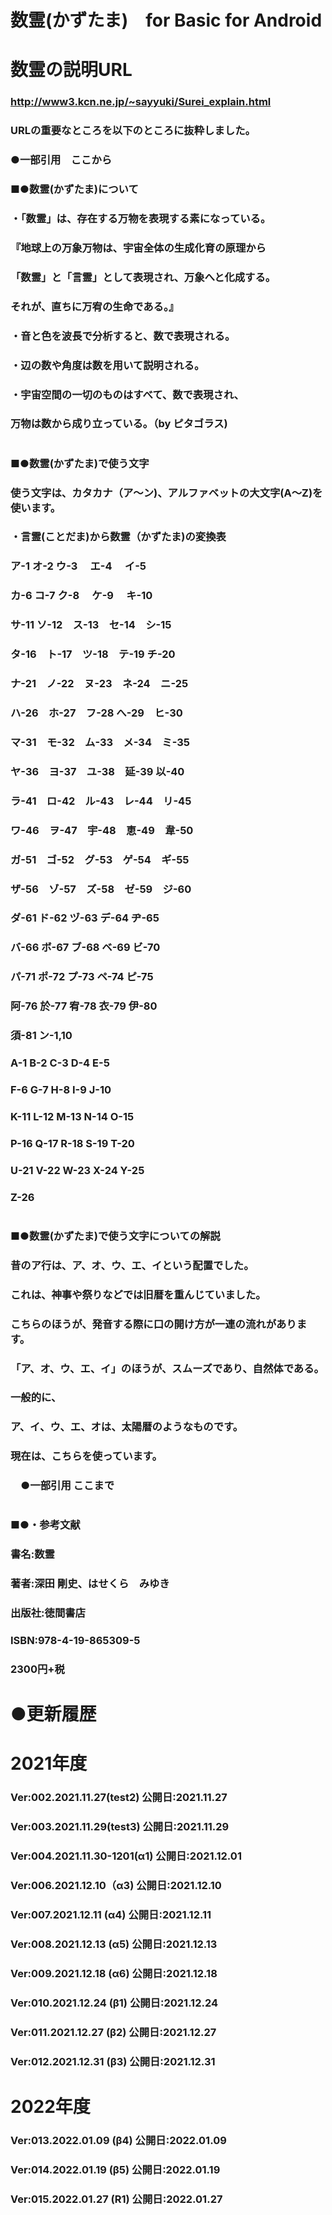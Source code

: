 # 数霊(かずたま)　for Basic for Android
# 数霊の説明URL
### http://www3.kcn.ne.jp/~sayyuki/Surei_explain.html
###  URLの重要なところを以下のところに抜粋しました。
### ●一部引用　ここから
### ■●数霊(かずたま)について
### ・「数霊」は、存在する万物を表現する素になっている。
### 『地球上の万象万物は、宇宙全体の生成化育の原理から
### 「数霊」と「言霊」として表現され、万象へと化成する。
### それが、直ちに万宥の生命である。』
### ・音と色を波長で分析すると、数で表現される。
### ・辺の数や角度は数を用いて説明される。
### ・宇宙空間の一切のものはすべて、数で表現され、
### 万物は数から成り立っている。（by ピタゴラス)
#  
### ■●数霊(かずたま)で使う文字
### 使う文字は、カタカナ（ア～ン)、アルファベットの大文字(A～Z)を使います。
### ・言霊(ことだま)から数霊（かずたま)の変換表
### ア-1 オ-2 ウ-3　 エ-4　 イ-5
### カ-6 コ-7 ク-8　 ケ-9　 キ-10
### サ-11 ソ-12　ス-13　セ-14　シ-15
### タ-16　ト-17　ツ-18　テ-19 チ-20
### ナ-21　ノ-22　ヌ-23　ネ-24　ニ-25
### ハ-26　ホ-27　フ-28 へ-29　ヒ-30
### マ-31　モ-32　ム-33　メ-34　ミ-35
### ヤ-36　ヨ-37　ユ-38　延-39 以-40
### ラ-41　ロ-42　ル-43　レ-44　リ-45
### ワ-46　ヲ-47　宇-48　恵-49　韋-50
### ガ-51　ゴ-52　グ-53　ゲ-54　ギ-55
### ザ-56　ゾ-57　ズ-58　ゼ-59　ジ-60
### ダ-61 ド-62 ヅ-63 デ-64 ヂ-65
### バ-66 ボ-67 ブ-68 ベ-69 ビ-70
### パ-71 ポ-72 プ-73 ペ-74 ピ-75
### 阿-76 於-77 宥-78 衣-79 伊-80
### 須-81 ン-1,10
### A-1 B-2 C-3 D-4 E-5
### F-6 G-7 H-8 I-9 J-10
### K-11 L-12 M-13 N-14 O-15
### P-16 Q-17 R-18 S-19 T-20
### U-21 V-22 W-23 X-24 Y-25
### Z-26
#  
### ■●数霊(かずたま)で使う文字についての解説
### 昔のア行は、ア、オ、ウ、エ、イという配置でした。
### これは、神事や祭りなどでは旧暦を重んじていました。
### こちらのほうが、発音する際に口の開け方が一連の流れがあります。
### 「ア、オ、ウ、エ、イ」のほうが、スムーズであり、自然体である。
### 一般的に、
### ア、イ、ウ、エ、オは、太陽暦のようなものです。
### 現在は、こちらを使っています。
### 　●一部引用  ここまで
#   
### ■●・参考文献
### 書名:数霊
### 著者:深田 剛史、はせくら　みゆき
### 出版社:徳間書店
### ISBN:978-4-19-865309-5
### 2300円+税
# 
# ●更新履歴
# 2021年度
### Ver:002.2021.11.27(test2) 公開日:2021.11.27
### Ver:003.2021.11.29(test3) 公開日:2021.11.29
### Ver:004.2021.11.30-1201(α1) 公開日:2021.12.01
### Ver:006.2021.12.10（α3) 公開日:2021.12.10
### Ver:007.2021.12.11 (α4) 公開日:2021.12.11
### Ver:008.2021.12.13 (α5) 公開日:2021.12.13
### Ver:009.2021.12.18 (α6) 公開日:2021.12.18
### Ver:010.2021.12.24 (β1) 公開日:2021.12.24
### Ver:011.2021.12.27 (β2) 公開日:2021.12.27
### Ver:012.2021.12.31 (β3) 公開日:2021.12.31
# 2022年度
### Ver:013.2022.01.09 (β4) 公開日:2022.01.09
### Ver:014.2022.01.19 (β5) 公開日:2022.01.19
### Ver:015.2022.01.27 (R1) 公開日:2022.01.27








